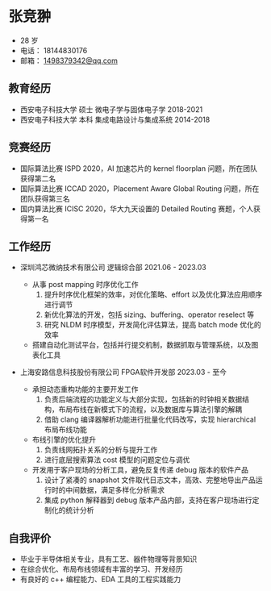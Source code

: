 # 张竞翀
- 28 岁
- 电话： 18144830176
- 邮箱： 1498379342@qq.com


## 教育经历
- 西安电子科技大学 硕士 微电子学与固体电子学  2018-2021
- 西安电子科技大学 本科 集成电路设计与集成系统  2014-2018


## 竞赛经历
- 国际算法比赛 ISPD 2020，AI 加速芯片的 kernel floorplan 问题，所在团队获得第二名
- 国际算法比赛 ICCAD 2020，Placement Aware Global Routing 问题，所在团队获得第三名
- 国内算法比赛 ICISC 2020，华大九天设置的 Detailed Routing 赛题，个人获得第一名


## 工作经历
- 深圳鸿芯微纳技术有限公司 逻辑综合部 2021.06 - 2023.03
    - 从事 post mapping 时序优化工作
        1. 提升时序优化框架的效率，对优化策略、effort 以及优化算法应用顺序进行调节
        2. 新优化算法的开发，包括 sizing、buffering、operator reselect 等
        3. 研究 NLDM 时序模型，开发简化评估算法，提高 batch mode 优化的效率
    - 搭建自动化测试平台，包括并行提交机制，数据抓取与管理系统，以及图表化工具


- 上海安路信息科技股份有限公司 FPGA软件开发部 2023.03 - 至今
    - 承担动态重构功能的主要开发工作
        1. 负责后端流程的功能定义与大部分实现，包括新的时钟相关数据结构，布局布线在新模式下的流程，以及数据库与算法引擎的解耦
        2. 借助 clang 编译器解析功能进行批量化代码改写，实现 hierarchical 布局布线功能
    - 布线引擎的优化提升
        1. 负责线网拓扑关系的分析与提升工作
        3. 进行底层搜索算法 cost 模型的问题定位与调优
    - 开发用于客户现场的分析工具，避免反复传递 debug 版本的软件产品
        1. 设计了紧凑的 snapshot 文件取代日志文本，高效、完整地导出产品运行时的中间数据，满足多样化分析需求
        2. 集成 python 解释器到 debug 版本产品内部，支持在客户现场进行定制化的统计分析


## 自我评价
- 毕业于半导体相关专业，具有工艺、器件物理等背景知识
- 在综合优化、布局布线领域有丰富的学习、开发经历
- 有良好的 c++ 编程能力、EDA 工具的工程实践能力
